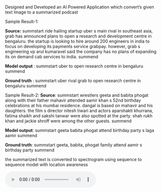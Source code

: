 Designed and Developed an AI Powered Application which convert’s given text Image to a summarized podcast


Sample Result-1:

<b>Source:</b> 
summstart ride hailing startup uber s main rival in 
southeast asia, grab has announced plans to open a research 
and development centre in bengaluru. the startup is looking 
to hire around 200 engineers in india to focus on developing 
its payments service grabpay. however, grab s engineering 
vp arul kumaravel said the company has no plans of 
expanding its on demand cab services to india. summend 

<b>Model output </b>:
summstart uber to open research centre in 
bengaluru summend

<b>Ground truth</b> :
summstart uber rival grab to open research 
centre in bengaluru summend

Sample Result-2:
<b>Source</b>:
summstart wrestlers geeta and babita phogat along 
with their father mahavir attended aamir khan s 52nd 
birthday celebrations at his mumbai residence. dangal is 
based on mahavir and his daughters. the film s director 
nitesh tiwari and actors aparshakti khurrana, fatima shaikh 
and sakshi tanwar were also spotted at the party. shah rukh 
khan and jackie shroff were among the other guests. 
summend

<b>Model output</b>: 
summstart geeta babita phogat attend 
birthday party s laga aamir summend

<b>Ground truth</b>:
summstart geeta, babita, phogat family attend 
aamir s birthday party summend



the summarized text is converted to spectrogram using sequence to sequence model with location awareness

<audio controls>
  <source src="/output/spectrgoram.wav" type="audio/ogg">
</audio>

